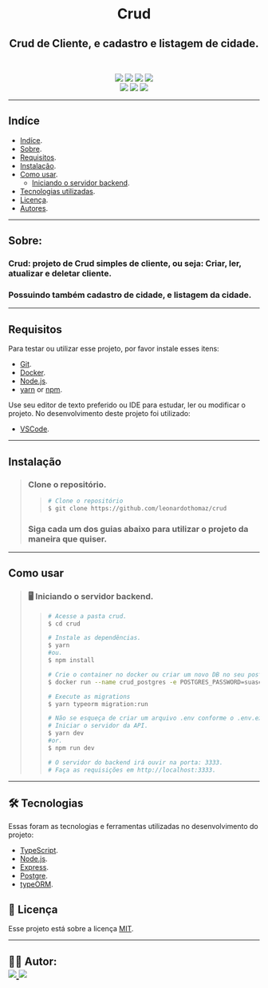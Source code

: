 <h1 align="center">
    Crud
</h1>

<h2 align="center">
    Crud de Cliente, e cadastro e listagem de cidade.
</h2>

<br/>

<p align="center">
	<img src="https://img.shields.io/github/stars/leonardothomaz/crud" />
    <img src="https://img.shields.io/github/forks/leonardothomaz/crud" />
    <img src="https://img.shields.io/github/issues/leonardothomaz/crud" />
    <img src="https://img.shields.io/github/license/leonardothomaz/crud" />
    <br>
    <img src="https://img.shields.io/badge/Node.JS-grey?logo=node.js" />
    <img src="https://img.shields.io/badge/TypeScript-007ACC?logo=TypeScript" />
    <img src="https://img.shields.io/badge/PostgreSQL-003B57?logo=postgresql" />
</p>

---

## Indíce

- [Indíce](#Indíce).
- [Sobre](#Sobre).
- [Requisitos](#Requisitos).
- [Instalação](#Instalação).
- [Como usar](#como-usar).
  - [Iniciando o servidor backend](#iniciando-backend).
- [Tecnologias utilizadas](#tecnologias).
- [Licença](#licenca).
- [Autores](#autor).

---

## Sobre:

### Crud: projeto de Crud simples de cliente, ou seja: Criar, ler, atualizar e deletar cliente. 

### Possuindo também cadastro de cidade, e listagem da cidade.


---

## Requisitos

Para testar ou utilizar esse projeto, por favor instale esses itens:

- [Git](https://git-scm.com).
- [Docker](https://www.docker.com/).
- [Node.js](https://nodejs.org/en/).
- [yarn](https://yarnpkg.com/) or [npm](https://www.npmjs.com/).

Use seu editor de texto preferido ou IDE para estudar, ler ou modificar o projeto.
No desenvolvimento deste projeto foi utilizado:

- [VSCode](https://code.visualstudio.com/).

---

## Instalação

> ### Clone o repositório.
>
> > ```bash
> > # Clone o repositório
> > $ git clone https://github.com/leonardothomaz/crud
> > ```
>
> ### Siga cada um dos guias abaixo para utilizar o projeto da maneira que quiser.

---

## Como usar

> <h3 id="iniciando-backend">
>   🖥️ Iniciando o servidor backend.
> </h3>
>
> > ```bash
> > # Acesse a pasta crud.
> > $ cd crud
> >
> > # Instale as dependências.
> > $ yarn
> > #ou.
> > $ npm install
> >
> > # Crie o container no docker ou criar um novo DB no seu postgre
> > $ docker run --name crud_postgres -e POSTGRES_PASSWORD=suasenhaaqui -p 5432:5432 -d postgres
> > 
> > # Execute as migrations
> > $ yarn typeorm migration:run
> >
> > # Não se esqueça de criar um arquivo .env conforme o .env.example
> > # Iniciar o servidor da API.
> > $ yarn dev
> > #or.
> > $ npm run dev
> >
> > # O servidor do backend irá ouvir na porta: 3333.
> > # Faça as requisições em http://localhost:3333.
> > ```

---

<h2 id="tecnologias">
    🛠 Tecnologias
</h2>

Essas foram as tecnologias e ferramentas utilizadas no desenvolvimento do projeto:

- [TypeScript](https://www.typescriptlang.org/).
- [Node.js](https://nodejs.org/en/).
- [Express](https://expressjs.com/).
- [Postgre](https://www.postgresql.org/).
- [typeORM](https://typeorm.io/#/).

<h2 id="licenca">
    📝 Licença 
</h2>

Esse projeto está sobre a licença [MIT](https://github.com/leonardothomaz/crud/LICENSE.md).

---

<h2 id="autor">
    👨‍💻 Autor:
    <div>
        <a href="https://github.com/leonardothomaz" margin="10px">
            <img src="https://img.shields.io/badge/GitHub-leonardothomaz-6f42c1?logo=github"/>
        </a>
        <a alt="LEO" href="https://www.linkedin.com/in/leonardo-thomaz-rocha/">
            <img src="https://img.shields.io/badge/LinkedIn-Leonardo%20Thomaz-blue?logo=linkedin"/>
        </a>
    </div>
</h2>
